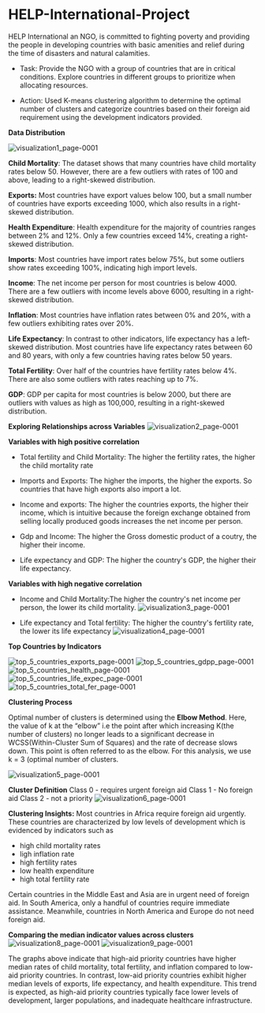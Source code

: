 # HELP-International-Project
HELP International an NGO, is committed to fighting poverty and providing the people in developing countries with basic amenities and relief during the time of disasters and natural calamities.
 
- Task:  Provide the NGO with a group of countries that are in critical conditions. Explore countries in different groups to prioritize when allocating resources.

- Action: Used K-means clustering algorithm to determine the optimal number of clusters and categorize countries based on their foreign aid requirement using the development indicators provided.

****Data Distribution****

![visualization1_page-0001](https://github.com/user-attachments/assets/664d9b89-6125-42b8-9791-cd54db5b925e)


**Child Mortality**: The dataset shows that many countries have child mortality rates below 50. However, there 
are a few outliers with rates of 100 and above, leading to a right-skewed distribution.

**Exports:** Most countries have export values below 100, but a small number of countries have exports exceeding 
1000, which also results in a right-skewed distribution.

**Health Expenditure**: Health expenditure for the majority of countries ranges between 2% and 12%. Only a few 
countries exceed 14%, creating a right-skewed distribution.

**Imports**: Most countries have import rates below 75%, but some outliers show rates exceeding 100%, indicating 
high import levels.

**Income**: The net income per person for most countries is below 4000. There are a few outliers with income levels 
above 6000, resulting in a right-skewed distribution.

**Inflation**: Most countries have inflation rates between 0% and 20%, with a few outliers exhibiting rates over 20%.

**Life Expectancy**: In contrast to other indicators, life expectancy has a left-skewed distribution. Most countries 
have life expectancy rates between 60 and 80 years, with only a few countries having rates below 50 years.

**Total Fertility**: Over half of the countries have fertility rates below 4%. There are also some outliers with 
rates reaching up to 7%.

**GDP**: GDP per capita for most countries is below 2000, but there are outliers with values as high as 100,000, 
resulting in a right-skewed distribution.

****Exploring Relationships across Variables****
![visualization2_page-0001](https://github.com/user-attachments/assets/e986d494-9faa-4236-a7f6-3fcdad062ea8)

**Variables with high positive correlation**
- Total fertility and Child Mortality: The higher the fertility rates, the higher the child mortality rate
  
- Imports and Exports: The higher the imports, the higher the exports. So countries that have high exports also import a lot.

- Income and exports: The higher the countries exports, the higher their income,
which is intuitive because the foreign exchange obtained from selling locally produced goods
increases the net income per person. 

- Gdp and Income: The higher the Gross domestic product of a coutry, the higher 
their income.

- Life expectancy and GDP: The higher the country's GDP, the higher their life expectancy.

**Variables with high negative correlation**
- Income and Child Mortality:The higher the country's net income per person, the lower its 
child mortality.
![visualization3_page-0001](https://github.com/user-attachments/assets/68723464-3e9a-4293-aafe-f4059c0da53f)


- Life expectancy and Total fertility: The higher the country's fertility rate, the lower
its life expectancy
![visualization4_page-0001](https://github.com/user-attachments/assets/e676555d-45d9-4b35-8c80-307a411bb5f9)

**Top Countries by Indicators**

![top_5_countries_exports_page-0001](https://github.com/user-attachments/assets/928e3d4a-75b2-4854-9d31-d1909a749a5f)
![top_5_countries_gdpp_page-0001](https://github.com/user-attachments/assets/56bdff42-9317-41ce-9f58-55f2245f7424)
![top_5_countries_health_page-0001](https://github.com/user-attachments/assets/409727ec-2937-4d40-92a8-0a34f3fb58be)
![top_5_countries_life_expec_page-0001](https://github.com/user-attachments/assets/53b7c94a-45bc-4346-bd92-13fbf3395bde)
![top_5_countries_total_fer_page-0001](https://github.com/user-attachments/assets/e72ed5a2-7933-4246-b55f-3c338443d0fc)


****Clustering Process****

Optimal number of clusters is determined using the **Elbow Method**. Here, the value of k at the “elbow” i.e the point after which  increasing K(the number of clusters) no longer leads to a significant decrease in WCSS(Within-Cluster Sum of Squares) and the rate of decrease slows down. This point is often referred to as the elbow. For this analysis, we use k = 3 (optimal number of clusters.

![visualization5_page-0001](https://github.com/user-attachments/assets/fa93dd87-0d9d-414c-8cab-13981658e2b8)

**Cluster Definition**
 Class 0 - requires urgent foreign aid
 Class 1 - No foreign aid 
 Class 2 - not a priority
![visualization6_page-0001](https://github.com/user-attachments/assets/e1f459b0-df64-475f-9413-ae41090b2dc5)


****Clustering Insights:****
Most countries in Africa require foreign aid urgently. These countries are characterized 
by low levels of development which is evidenced by indicators such as  
- high child mortality rates
- ligh inflation rate
- high fertility rates
- low health expenditure
- high total fertility rate

Certain countries in the Middle East and Asia are in urgent need of foreign aid. In South America, only a handful of countries require immediate assistance. Meanwhile, countries in North America and Europe do not need foreign aid.

****Comparing the median indicator values across clusters****
![visualization8_page-0001](https://github.com/user-attachments/assets/e87bb31b-6a0f-4466-98e3-01dd55c34a53)
![visualization9_page-0001](https://github.com/user-attachments/assets/d74b49f0-8e2e-438e-afa8-10c67edd069a)


The graphs above indicate that high-aid priority countries have higher median rates of child mortality, total fertility, and inflation compared to low-aid priority countries. In contrast, low-aid priority countries exhibit higher median levels of exports, life expectancy, and health expenditure. This trend is expected, as high-aid priority countries typically face lower levels of development, larger populations, and inadequate healthcare infrastructure.
